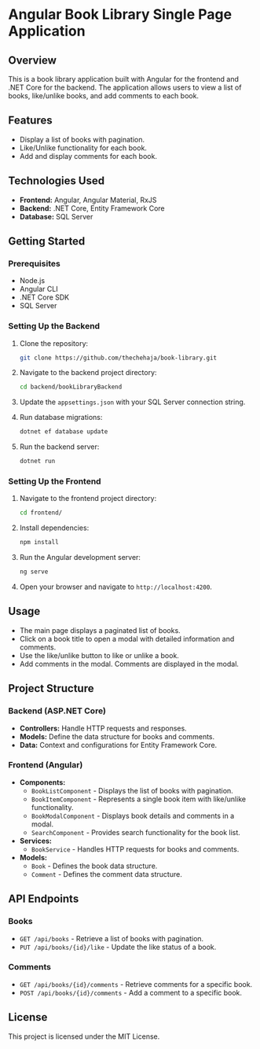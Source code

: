 # Angular Book Library Single Page Application

## Overview
This is a book library application built with Angular for the frontend and .NET Core for the backend. The application allows users to view a list of books, like/unlike books, and add comments to each book.

## Features
- Display a list of books with pagination.
- Like/Unlike functionality for each book.
- Add and display comments for each book.

## Technologies Used
- **Frontend:** Angular, Angular Material, RxJS
- **Backend:** .NET Core, Entity Framework Core
- **Database:** SQL Server

## Getting Started

### Prerequisites
- Node.js
- Angular CLI
- .NET Core SDK
- SQL Server

### Setting Up the Backend
1. Clone the repository:
    ```sh
    git clone https://github.com/thechehaja/book-library.git
    ```

2. Navigate to the backend project directory:
    ```sh
    cd backend/bookLibraryBackend
    ```

3. Update the `appsettings.json` with your SQL Server connection string.

4. Run database migrations:
    ```sh
    dotnet ef database update
    ```

5. Run the backend server:
    ```sh
    dotnet run
    ```

### Setting Up the Frontend
1. Navigate to the frontend project directory:
    ```sh
    cd frontend/
    ```

2. Install dependencies:
    ```sh
    npm install
    ```

3. Run the Angular development server:
    ```sh
    ng serve
    ```

4. Open your browser and navigate to `http://localhost:4200`.

## Usage
- The main page displays a paginated list of books.
- Click on a book title to open a modal with detailed information and comments.
- Use the like/unlike button to like or unlike a book.
- Add comments in the modal. Comments are displayed in the modal.

## Project Structure

### Backend (ASP.NET Core)
- **Controllers:** Handle HTTP requests and responses.
- **Models:** Define the data structure for books and comments.
- **Data:** Context and configurations for Entity Framework Core.

### Frontend (Angular)
- **Components:** 
  - `BookListComponent` - Displays the list of books with pagination.
  - `BookItemComponent` - Represents a single book item with like/unlike functionality.
  - `BookModalComponent` - Displays book details and comments in a modal.
  - `SearchComponent` - Provides search functionality for the book list.
- **Services:** 
  - `BookService` - Handles HTTP requests for books and comments.
- **Models:** 
  - `Book` - Defines the book data structure.
  - `Comment` - Defines the comment data structure.

## API Endpoints

### Books
- `GET /api/books` - Retrieve a list of books with pagination.
- `PUT /api/books/{id}/like` - Update the like status of a book.

### Comments
- `GET /api/books/{id}/comments` - Retrieve comments for a specific book.
- `POST /api/books/{id}/comments` - Add a comment to a specific book.

## License
This project is licensed under the MIT License.
